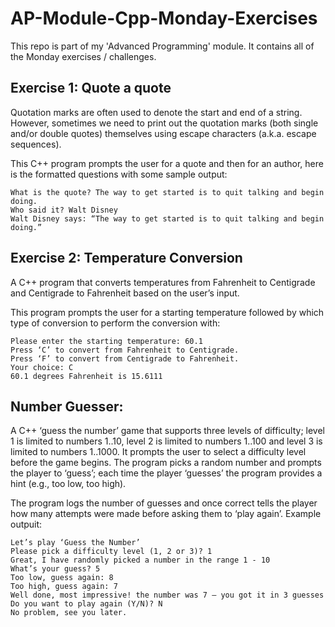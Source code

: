 # AP-Module-Cpp-Monday-Exercises
This repo is part of my 'Advanced Programming' module. It contains all of the Monday exercises / challenges.
## Exercise 1: Quote a quote
Quotation marks are often used to denote the start and end of a string. However, sometimes we need to print out the quotation marks (both single and/or double quotes) themselves using escape characters (a.k.a. escape sequences).

This C++ program prompts the user for a quote and then for an author, here is the formatted questions with some sample output:
```
What is the quote? The way to get started is to quit talking and begin doing.
Who said it? Walt Disney
Walt Disney says: “The way to get started is to quit talking and begin doing.”
```

## Exercise 2: Temperature Conversion
A C++ program that converts temperatures from Fahrenheit to Centigrade and Centigrade to Fahrenheit based on the user’s input.

This program prompts the user for a starting temperature followed by which type of conversion to perform the conversion with:
```
Please enter the starting temperature: 60.1
Press ‘C’ to convert from Fahrenheit to Centigrade.
Press ‘F’ to convert from Centigrade to Fahrenheit.
Your choice: C
60.1 degrees Fahrenheit is 15.6111
```

## Number Guesser:
A C++ ‘guess the number’ game that supports three levels of difficulty; level 1 is limited to numbers 1..10, level 2 is limited to numbers 1..100 and level 3 is limited to numbers 1..1000. It prompts the user to select a difficulty level before the game begins. The program picks a random number and prompts the player to ‘guess’; each time the player ‘guesses’ the program provides a hint (e.g., too low, too high).

The program logs the number of guesses and once correct tells the player how many attempts were made before asking them to ‘play again’. Example outpuit:
```
Let’s play ‘Guess the Number’
Please pick a difficulty level (1, 2 or 3)? 1
Great, I have randomly picked a number in the range 1 - 10
What’s your guess? 5
Too low, guess again: 8
Too high, guess again: 7
Well done, most impressive! the number was 7 – you got it in 3 guesses
Do you want to play again (Y/N)? N
No problem, see you later.
```
